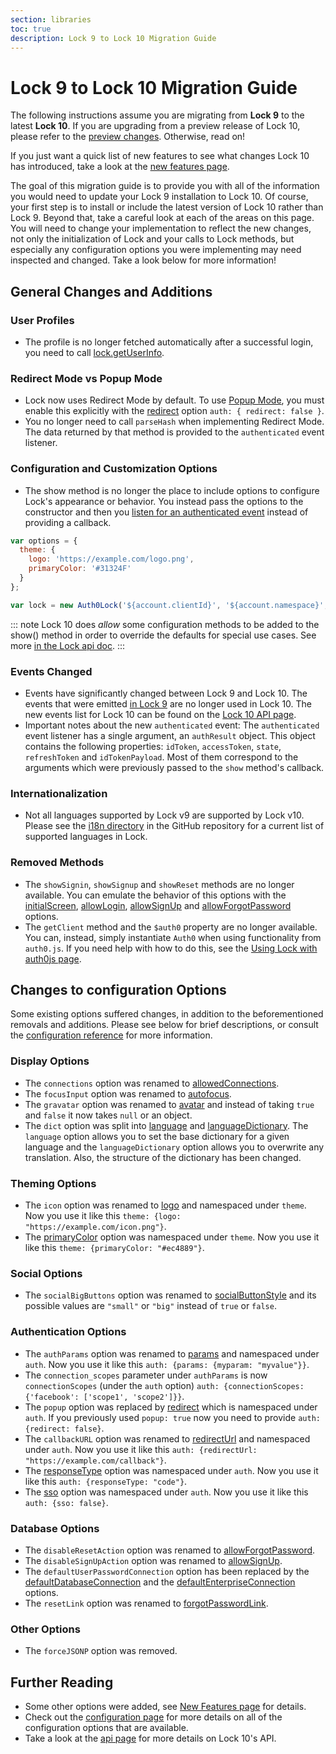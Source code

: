 ```yaml
---
section: libraries
toc: true
description: Lock 9 to Lock 10 Migration Guide
---
```

# Lock 9 to Lock 10 Migration Guide

The following instructions assume you are migrating from **Lock 9** to the latest **Lock 10**. If you are upgrading from a preview release of Lock 10, please refer to the [preview changes](#upgrading-from-preview-releases). Otherwise, read on!

If you just want a quick list of new features to see what changes Lock 10 has introduced, take a look at the [new features page](/libraries/lock/v10/new-features).

The goal of this migration guide is to provide you with all of the information you would need to update your Lock 9 installation to Lock 10. Of course, your first step is to install or include the latest version of Lock 10 rather than Lock 9. Beyond that, take a careful look at each of the areas on this page. You will need to change your implementation to reflect the new changes, not only the initialization of Lock and your calls to Lock methods, but especially any configuration options you were implementing may need inspected and changed. Take a look below for more information!

## General Changes and Additions

### User Profiles

- The profile is no longer fetched automatically after a successful login, you need to call [lock.getUserInfo](/libraries/lock/v10/api#getuserinfo-).

### Redirect Mode vs Popup Mode

- Lock now uses Redirect Mode by default. To use [Popup Mode](/libraries/lock/v10/popup-mode), you must enable this explicitly with the [redirect](/libraries/lock/v10/configuration#redirect-boolean-) option `auth: { redirect: false }`.
- You no longer need to call `parseHash` when implementing Redirect Mode. The data returned by that method is provided to the `authenticated` event listener.

### Configuration and Customization Options

- The show method is no longer the place to include options to configure Lock's appearance or behavior. You instead pass the options to the constructor and then you [listen for an authenticated event](/libraries/lock/v10/api#on-) instead of providing a callback.

```js
var options = {
  theme: {
    logo: 'https://example.com/logo.png',
    primaryColor: '#31324F'
  }
};
```

```js
var lock = new Auth0Lock('${account.clientId}', '${account.namespace}', options);
```

::: note
Lock 10 does _allow_ some configuration methods to be added to the show() method in order to override the defaults for special use cases. See more [in the Lock api doc](/libraries/lock/v10/api#show-).
:::

### Events Changed

- Events have significantly changed between Lock 9 and Lock 10. The events that were emitted [in Lock 9](/libraries/lock/v9/events) are no longer used in Lock 10. The new events list for Lock 10 can be found on the [Lock 10 API page](/libraries/lock/v10/api#on-).
- Important notes about the new `authenticated` event: The `authenticated` event listener has a single argument, an `authResult` object. This object contains the following properties: `idToken`, `accessToken`, `state`, `refreshToken` and `idTokenPayload`. Most of them correspond to the arguments which were previously passed to the `show` method's callback.

### Internationalization

- Not all languages supported by Lock v9 are supported by Lock v10. Please see the [i18n directory](https://github.com/auth0/lock/tree/master/src/i18n) in the GitHub repository for a current list of supported languages in Lock.

### Removed Methods

- The `showSignin`, `showSignup` and `showReset` methods are no longer available. You can emulate the behavior of this options with the [initialScreen](/libraries/lock/v10/configuration#initialscreen-string-), [allowLogin](/libraries/lock/v10/configuration#allowlogin-boolean-), [allowSignUp](/libraries/lock/v10/configuration#allowsignup-boolean-) and [allowForgotPassword](/libraries/lock/v10/configuration#allowforgotpassword-boolean-) options.
- The `getClient` method and the `$auth0` property are no longer available. You can, instead, simply instantiate `Auth0` when using functionality from `auth0.js`. If you need help with how to do this, see the [Using Lock with auth0js page](/libraries/lock/v10/auth0js).

## Changes to configuration Options

Some existing options suffered changes, in addition to the beforementioned removals and additions. Please see below for brief descriptions, or consult the [configuration reference](/libraries/lock/v10/configuration) for more information.

### Display Options

- The `connections` option was renamed to [allowedConnections](/libraries/lock/v10/configuration#allowedconnections-array-).
- The `focusInput` option was renamed to [autofocus](/libraries/lock/v10/configuration#autofocus-boolean-).
- The `gravatar` option was renamed to [avatar](/libraries/lock/v10/configuration#avatar-object-) and instead of taking `true` and `false` it now takes `null` or an object.
- The `dict` option was split into [language](/libraries/lock/v10/configuration#language-string-) and [languageDictionary](/libraries/lock/v10/configuration#languagedictionary-object-). The `language` option allows you to set the base dictionary for a given language and the `languageDictionary` option allows you to overwrite any translation. Also, the structure of the dictionary has been changed.

### Theming Options

- The `icon` option was renamed to [logo](/libraries/lock/v10/configuration#logo-string-) and namespaced under `theme`. Now you use it like this `theme: {logo: "https://example.com/icon.png"}`.
- The [primaryColor](/libraries/lock/v10/configuration#primarycolor-string-) option was namespaced under `theme`. Now you use it like this `theme: {primaryColor: "#ec4889"}`.

### Social Options

- The `socialBigButtons` option was renamed to [socialButtonStyle](/libraries/lock/v10/configuration#socialbuttonstyle-string-) and its possible values are `"small"` or `"big"` instead of `true` or `false`.

### Authentication Options

- The `authParams` option was renamed to [params](/libraries/lock/v10/configuration#params-object-) and namespaced under `auth`. Now you use it like this `auth: {params: {myparam: "myvalue"}}`.
- The `connection_scopes` parameter under `authParams` is now `connectionScopes` (under the `auth` option) `auth: {connectionScopes: {'facebook': ['scope1', 'scope2']}}`.
- The `popup` option was replaced by [redirect](/libraries/lock/v10/configuration#redirect-boolean-) which is namespaced under `auth`. If you previously used `popup: true` now you need to provide `auth: {redirect: false}`.
- The `callbackURL` option was renamed to [redirectUrl](/libraries/lock/v10/configuration#redirecturl-string-) and namespaced under `auth`. Now you use it like this `auth: {redirectUrl: "https://example.com/callback"}`.
- The [responseType](/libraries/lock/v10/configuration#responsetype-string-) option was namespaced under `auth`.  Now you use it like this `auth: {responseType: "code"}`.
- The [sso](/libraries/lock/v10/configuration#sso-boolean-) option was namespaced under `auth`.  Now you use it like this `auth: {sso: false}`.

### Database Options

- The `disableResetAction` option was renamed to [allowForgotPassword](/libraries/lock/v10/configuration#allowforgotpassword-boolean-).
- The `disableSignUpAction` option was renamed to [allowSignUp](/libraries/lock/v10/configuration#allowsignup-boolean-).
- The `defaultUserPasswordConnection` option has been replaced by the [defaultDatabaseConnection](/libraries/lock/v10/configuration#defaultdatabaseconnection-string-) and the [defaultEnterpriseConnection](/libraries/lock/v10/configuration#defaultenterpriseconnection-string-) options.
- The `resetLink` option was renamed to [forgotPasswordLink](/libraries/lock/v10/configuration#forgotpasswordlink-string-).

### Other Options

- The `forceJSONP` option was removed.

## Further Reading

- Some other options were added, see [New Features page](/libraries/lock/v10/new-features) for details.
- Check out the [configuration page](/libraries/lock/v10/configuration) for more details on all of the configuration options that are available.
- Take a look at the [api page](/libraries/lock/v10/api) for more details on Lock 10's API.
